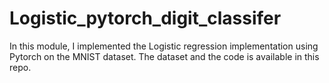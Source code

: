 # Logistic_pytorch_digit_classifer


In this module, I implemented the Logistic regression implementation using Pytorch on the MNIST dataset. The dataset and the code is available in this repo. 
